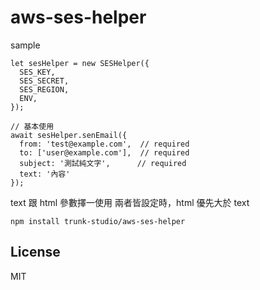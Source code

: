# aws-ses-helper

sample

```
let sesHelper = new SESHelper({
  SES_KEY,
  SES_SECRET,
  SES_REGION,
  ENV,
});

// 基本使用
await sesHelper.senEmail({
  from: 'test@example.com',  // required
  to: ['user@example.com'],  // required
  subject: '測試純文字',      // required
  text: '內容'
});
```

text 跟 html 參數擇一使用
兩者皆設定時，html 優先大於 text



```
npm install trunk-studio/aws-ses-helper
```

## License

MIT
